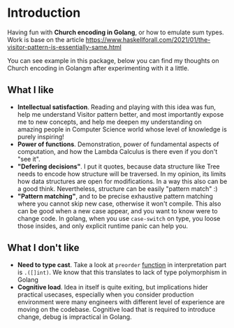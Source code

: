 # Introduction
Having fun with **Church encoding in Golang**, or how to emulate sum types.
Work is base on the article https://www.haskellforall.com/2021/01/the-visitor-pattern-is-essentially-same.html

You can see example in this package, below you can find my thoughts on Church encoding in Golangm after experimenting with it a little.

## What I like
- **Intellectual satisfaction**. Reading and playing with this idea was fun, help me understand Visitor pattern better, and most importantly expose me to new concepts, and help me deepen my understanding on amazing people in Computer Science world whose level of knowledge is purely inspiring!
- **Power of functions**. Demonstration, power of fundamental aspects of computation, and how the Lambda Calculus is there even if you don't "see it".
- **"Defering decisions"**. I put it quotes, because data structure like Tree needs to encode how structure will be traversed. In my opinion, its limits how data structures are open for modifications. In a way this also can be a good think. Nevertheless, structure can be easily "pattern match" :)
- **"Pattern matching"**, and to be precise exhaustive pattern matching where you cannot skip new case, otherwise it won't compile. This also can be good when a new case appear, and you want to know were to change code. In golang, when you use `case-switch` on type, you loose those insides, and only explicit runtime panic can help you.

## What I don't like
- **Need to type cast**. Take a look at `preorder` [function](./tree.go) in interpretation part is `.([]int)`. We know that this translates to lack of type polymorphism in Golang
- **Cognitive load**. Idea in itself is quite exiting, but implications hider practical usecases, especially when you consider production environment were many engineers with different level of experience are moving on the codebase. Cognitive load that is required to introduce change, debug is impractical in Golang.
